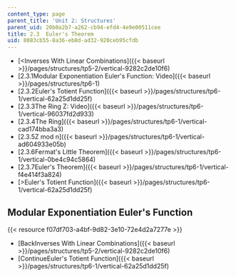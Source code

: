 ```yaml
---
content_type: page
parent_title: 'Unit 2: Structures'
parent_uid: 20b0a2b7-a262-cb94-efd4-4e9e00511cee
title: 2.3  Euler's Theorem
uid: 8083cb55-8a36-eb8d-ad32-920ceb95cfdb
---
```


*   [<Inverses With Linear Combinations]({{< baseurl >}}/pages/structures/tp5-2/vertical-9282c2de10f6)
*   [2.3.1Modular Exponentiation Euler's Function: Video]({{< baseurl >}}/pages/structures/tp6-1)
*   [2.3.2Euler's Totient Function]({{< baseurl >}}/pages/structures/tp6-1/vertical-62a25d1dd25f)
*   [2.3.3The Ring Z: Video]({{< baseurl >}}/pages/structures/tp6-1/vertical-96037fd2d933)
*   [2.3.4The Ring]({{< baseurl >}}/pages/structures/tp6-1/vertical-cad174bba3a3)
*   [2.3.5Z mod n]({{< baseurl >}}/pages/structures/tp6-1/vertical-ad604933e05b)
*   [2.3.6Fermat's Little Theorem]({{< baseurl >}}/pages/structures/tp6-1/vertical-0be4c94c5864)
*   [2.3.7Euler's Theorem]({{< baseurl >}}/pages/structures/tp6-1/vertical-f4e414f3a824)
*   [\>Euler's Totient Function]({{< baseurl >}}/pages/structures/tp6-1/vertical-62a25d1dd25f)

Modular Exponentiation Euler's Function
---------------------------------------

{{< resource f07df703-a4bf-9d82-3e10-72e4d2a7277e >}}

*   [BackInverses With Linear Combinations]({{< baseurl >}}/pages/structures/tp5-2/vertical-9282c2de10f6)
*   [ContinueEuler's Totient Function]({{< baseurl >}}/pages/structures/tp6-1/vertical-62a25d1dd25f)